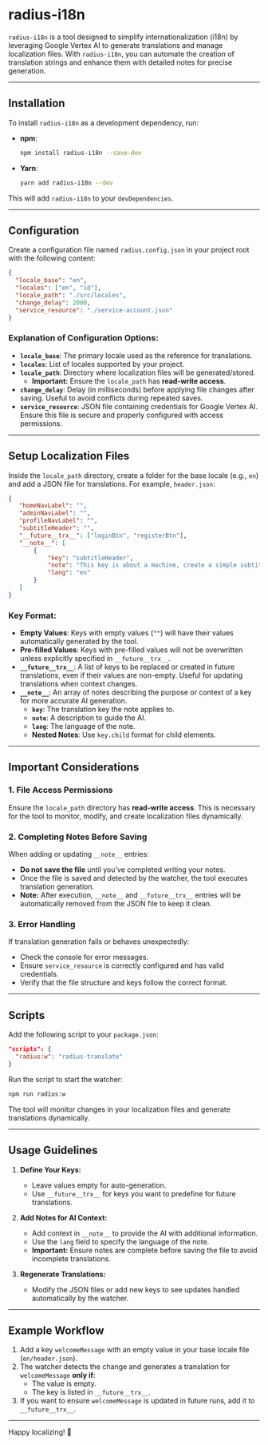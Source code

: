 # radius-i18n

`radius-i18n` is a tool designed to simplify internationalization (i18n) by leveraging Google Vertex AI to generate translations and manage localization files. With `radius-i18n`, you can automate the creation of translation strings and enhance them with detailed notes for precise generation.

---

## Installation

To install `radius-i18n` as a development dependency, run:

- **npm**:
  ```bash
  npm install radius-i18n --save-dev
  ```

- **Yarn**:
  ```bash
  yarn add radius-i18n --dev
  ```

This will add `radius-i18n` to your `devDependencies`.

---

## Configuration

Create a configuration file named `radius.config.json` in your project root with the following content:

```json
{
  "locale_base": "en",
  "locales": ["en", "id"],
  "locale_path": "./src/locales",
  "change_delay": 2000,
  "service_resource": "./service-account.json"
}
```

### Explanation of Configuration Options:
- **`locale_base`**: The primary locale used as the reference for translations.
- **`locales`**: List of locales supported by your project.
- **`locale_path`**: Directory where localization files will be generated/stored.
  - **Important:** Ensure the `locale_path` has **read-write access**.
- **`change_delay`**: Delay (in milliseconds) before applying file changes after saving. Useful to avoid conflicts during repeated saves.
- **`service_resource`**: JSON file containing credentials for Google Vertex AI. Ensure this file is secure and properly configured with access permissions.

---

## Setup Localization Files

Inside the `locale_path` directory, create a folder for the base locale (e.g., `en`) and add a JSON file for translations. For example, `header.json`:

```json
{
   "homeNavLabel": "",
   "adminNavLabel": "",
   "profileNavLabel": "",
   "subtitleHeader": "",
   "__future__trx__": ["loginBtn", "registerBtn"],
   "__note__": [
       {
           "key": "subtitleHeader",
           "note": "This key is about a machine, create a simple subtitle.",
           "lang": "en"
       }
   ]
}
```

### Key Format:
- **Empty Values**: Keys with empty values (`""`) will have their values automatically generated by the tool.
- **Pre-filled Values**: Keys with pre-filled values will not be overwritten unless explicitly specified in `__future__trx__`.
- **`__future__trx__`**: A list of keys to be replaced or created in future translations, even if their values are non-empty. Useful for updating translations when context changes.
- **`__note__`**: An array of notes describing the purpose or context of a key for more accurate AI generation.
  - **`key`**: The translation key the note applies to.
  - **`note`**: A description to guide the AI.
  - **`lang`**: The language of the note.
  - **Nested Notes**: Use `key.child` format for child elements.

---

## Important Considerations

### 1. **File Access Permissions**
Ensure the `locale_path` directory has **read-write access**. This is necessary for the tool to monitor, modify, and create localization files dynamically.

### 2. **Completing Notes Before Saving**
When adding or updating `__note__` entries:
- **Do not save the file** until you’ve completed writing your notes.
- Once the file is saved and detected by the watcher, the tool executes translation generation.
- **Note:** After execution, `__note__` and `__future__trx__` entries will be automatically removed from the JSON file to keep it clean.

### 3. **Error Handling**
If translation generation fails or behaves unexpectedly:
- Check the console for error messages.
- Ensure `service_resource` is correctly configured and has valid credentials.
- Verify that the file structure and keys follow the correct format.

---

## Scripts

Add the following script to your `package.json`:

```json
"scripts": {
  "radius:w": "radius-translate"
}
```

Run the script to start the watcher:

```bash
npm run radius:w
```

The tool will monitor changes in your localization files and generate translations dynamically.

---

## Usage Guidelines

1. **Define Your Keys:**
   - Leave values empty for auto-generation.
   - Use `__future__trx__` for keys you want to predefine for future translations.

2. **Add Notes for AI Context:**
   - Add context in `__note__` to provide the AI with additional information.
   - Use the `lang` field to specify the language of the note.
   - **Important:** Ensure notes are complete before saving the file to avoid incomplete translations.

3. **Regenerate Translations:**
   - Modify the JSON files or add new keys to see updates handled automatically by the watcher.

---

## Example Workflow

1. Add a key `welcomeMessage` with an empty value in your base locale file (`en/header.json`).
2. The watcher detects the change and generates a translation for `welcomeMessage` **only if**:
   - The value is empty.
   - The key is listed in `__future__trx__`.
3. If you want to ensure `welcomeMessage` is updated in future runs, add it to `__future__trx__`.

---

Happy localizing! 🚀